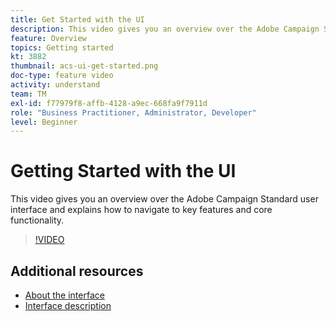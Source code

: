 ```yaml
---
title: Get Started with the UI 
description: This video gives you an overview over the Adobe Campaign Standard user interface and the key features and core functionality.
feature: Overview
topics: Getting started
kt: 3882
thumbnail: acs-ui-get-started.png
doc-type: feature video
activity: understand
team: TM
exl-id: f77979f8-affb-4128-a9ec-668fa9f7911d
role: "Business Practitioner, Administrator, Developer"
level: Beginner
---
```

# Getting Started with the UI

This video gives you an overview over the Adobe Campaign Standard user interface and explains how to navigate to key features and core functionality.

>[!VIDEO](https://video.tv.adobe.com/v/18469?quality=12)

## Additional resources

* [About the interface](https://experienceleague.adobe.com/docs/campaign-standard/using/getting-started/discovering-the-interface/about-the-interface.html)
* [Interface description](https://experienceleague.adobe.com/docs/campaign-standard/using/getting-started/discovering-the-interface/interface-description.html)
